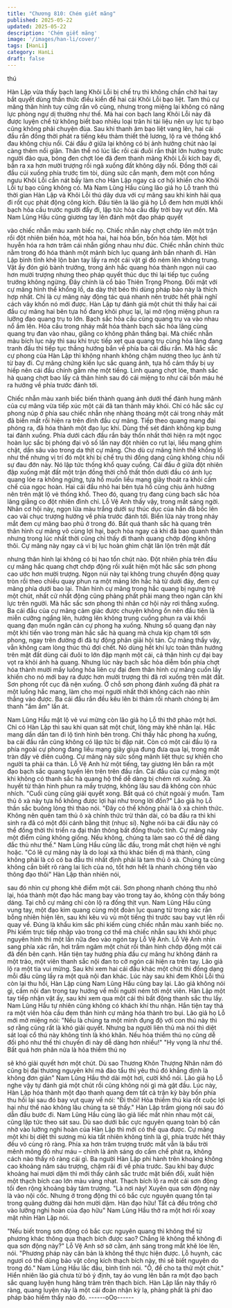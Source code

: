 ```yaml
---
title: "Chương 810: Chém giết mãng"
published: 2025-05-22
updated: 2025-05-22
description: 'Chém giết mãng'
image: '/images/han-li/cover/'
tags: [HanLi]
category: HanLi
draft: false
---
```


thú

Hàn Lập vừa thấy bạch lang Khôi Lỗi bị chế trụ thì không chần
chờ hai tay bắt quyết dùng thần thức điều kiển để hai cái Khôi Lỗi
bạo liệt.
Tam thủ cự mãng thân hình tuy cứng rắn vô cùng, nhưng trong
miệng lại không có năng lực phòng ngự dị thường như thế. Mà
hai con bạch lang Khôi Lỗi này đã được luyện chế từ không biết
bao nhiêu loại trân hi tài liệu nên uy lực tự bạo cũng không phải
chuyện đùa. Sau khi thanh âm bạo liệt vang lên, hai cái đầu rắn
đồng thời phát ra tiếng kêu thảm thiết thê lương, lộ ra vẻ thống
khổ đau không chịu nổi.
Cái đầu ở giữa lại không có bị ảnh hưởng chút nào lại càng thêm
nổi giận.
Thân thể nó lúc lắc rồi cái đuôi rắn thật lớn hướng trước người
đảo qua, bóng đen chợt lóe đã đem thanh mãng Khôi Lỗi kích bay
đi, bắn ra xa hơn mười trượng rồi ngã xuống đất không dậy nổi.
Đồng thời cái đầu cúi xuống phía trước tìm tòi, dùng sức cắn
mạnh, đem một con hồng ngưu Khôi Lỗi cắn nát bấy làm cho Hàn
Lập ngay cả cơ hội khiến cho Khôi Lỗi tự bạo cũng không có.
Mà Nam Lũng Hầu cùng lão giả họ Lỗ tranh thủ thời gian Hàn Lập
và Khôi Lỗi thú dây dưa với cự mãng sau khi kinh hãi qua đi rốt
cục phát động công kích.
Đầu tiên là lão giả họ Lỗ đem hơn mười khối bạch hỏa cầu trước
người đẩy đi, lập tức hỏa cầu đầy trời bay vụt đến.
Mà Nam Lũng Hầu cũng giương tay lên đánh một đạo pháp quyết

vào chiếc nhẫn màu xanh biếc nọ. Chiếc nhẫn này chợt chớp lên
một trận rồi đột nhiên biến hóa, một hóa hai, hai hóa bốn, bốn hóa
tám. Một hơi huyễn hóa ra hơn trăm cái nhẫn giống nhau như
đúc. Chiếc nhẫn chính thức nằm trong đó hóa thành một mảnh
bích lục quang ảnh bắn nhanh đi.
Hàn Lập bình tĩnh khẽ lộn bàn tay lấy ra một cái vật gì đó ném lên
không trung.
Vật ấy đón gió bành trướng, trong ánh hắc quang hóa thành ngọn
núi cao hơn mười trượng nhưng theo pháp quyết thúc dục thì lại
tiếp tục cuồng trướng không ngừng.
Đây chính là cổ bảo Thiên Trọng Phong.
Đối mặt với cự mãng hình thể khổng lồ, da dày thịt béo thì dùng
pháp bảo này là thích hợp nhất.
Chỉ là cự mãng này động tác quá nhanh nên trước hết phải nghĩ
cách vây khốn nó mới được.
Hàn Lập tự đánh giá một chút thì thấy hai cái đầu cự mãng hai
bên tựa hồ đang khôi phục lại, lại mở rộng miệng phun ra lưỡng
đạo quang trụ to lớn.
Bạch sắc hỏa cầu cùng quang trụ va vào nhau nổ ầm lên. Hỏa
cầu trong nháy mắt hóa thành bạch sắc hỏa lãng cùng quang trụ
đan vào nhau, giằng co không phân thắng bại.
Mà chiếc nhẫn màu bích lục này thì sau khi trực tiếp xẹt qua
quang trụ cùng hỏa lãng đang tranh đấu thì tiếp tục thẳng hướng
bắn về phía ba cái đầu rắn.
Mà hắc sắc cự phong của Hàn Lập thì không nhanh không chậm
nương theo lục ảnh từ từ bay đi.
Cự mãng chứng kiến lục sắc quang ảnh, tựa hồ cảm thấy bị uy
hiếp nên cái đầu chính gầm nhẹ một tiếng. Linh quang chợt lóe,
thanh sắc hà quang chợt bao lấy cả thân hình sau đó cái miệng to
như cái bồn máu hé ra hướng về phía trước đánh tới.

Chiếc nhẫn màu xanh biếc biến thành quang ảnh dưới thế đánh
hung mãnh của cự mãng vừa tiếp xúc một cái đã tan thành mây
khói.
Chỉ có hắc sắc cự phong núp ở phía sau chiếc nhẫn nhẹ nhàng
thoáng một cái trong nháy mắt đã biến mất rồi hiện ra trên đỉnh
đầu cự mãng.
Tiếp theo quang mang đại phóng ra, đã hóa thành một đạo lục
khí. Dùng thế sét đánh không kịp bưng tai đánh xuống.
Phía dưới cách đầu rắn bảy thốn nhất thời hiện ra một ngọc hoàn
lục sắc bị phóng đại vô số lần nay đột nhiên co rụt lại, liều mạng
ghìm chặt, dấn sâu vào trong da thịt cự mãng.
Cho dù cự mãng hình thể khổng lồ như thế nhưng vị trí đó một khi
bị chế trụ thì đồng dạng cũng không chịu nổi sự đau đớn này.
Nó lập tức thống khổ quay cuồng. Cái đầu ở giữa đột nhiên đập
xuống mặt đất một trận đồng thời chỗ thất thốn dưới đầu có ánh
lục quang lóe ra không ngừng, tựa hồ muốn liều mạng giãy thoát
ra khỏi cấm chế của ngọc hoàn.
Hai cái đầu nhỏ hai bên tựa hồ cũng chịu ảnh hưởng nên trên mặt
lộ vẻ thống khổ.
Theo đó, quang trụ đang cùng bạch sắc hỏa lãng giằng co đột
nhiên đình chỉ.
Lỗ Vệ Anh thấy vậy, trong mắt sáng ngời. Nhân cơ hội này, ngọn
lửa màu trắng dưới sự thúc dục của hắn đã bốc lên cao vài chục
trượng hướng về phía trước đánh tới.
Biển lửa này trong nháy mắt đem cự mãng bao phủ ở trong đó.
Bất quá thanh sắc hà quang trên thân hình cự mãng vô cùng lợi
hại, bạch hỏa ngay cả khi đã bao quanh thân nhưng trong lúc
nhất thời cũng chỉ thấy đi thanh quang chớp động không thôi. Cự
mãng này ngay cả vì bị lục hoàn ghìm chặt lăn lộn trên mặt đất

nhưng thân hình lại không có bị hao tổn chút nào.
Đột nhiên phía trên đầu cự mãng hắc quang chợt chớp động rồi
xuất hiện một hắc sắc sơn phong cao ước hơn mười trượng.
Ngọn núi này tại không trung chuyển động quay tròn rồi theo
chiều quay phun ra một mảng lớn hắc hà từ dưới đáy, đem cự
mãng phía dưới bao lại.
Thân hình cự mãng trong hắc quang bị ngưng trệ một chút, nhất
cử nhất động cũng phảng phất phải mang theo ngàn cân khí lực
trên người.
Mà hắc sắc sơn phong thì nhân cơ hội này rơi thẳng xuống.
Ba cái đầu của cự mãng cảm giác được chuyện không ổn nên
đầu tiên là miễn cưỡng ngẩng lên, hướng lên không trung cuồng
phun ra vài khối quang đạn muốn ngăn cản cự phong hạ xuống.
Nhưng số quang đạn này một khi tiến vào trong màn hắc sắc hà
quang mà chưa kịp chạm tới sơn phong, ngay trên đường đi đã
tự động phân giải hội tán.
Cự mãng thấy vậy, vẫn không cam lòng thúc thủ đợi chết.
Nó dùng hết khí lực toàn thân hướng trên mặt đất dùng cái đuôi
to lớn đập mạnh một cái, cả thân hình cự đại bay vọt ra khỏi ánh
hà quang. Nhưng lúc này bạch sắc hỏa diễm bốn phía chợt hóa
thành mười mấy luồng hỏa liên cự đại đem thân hình cự mãng
cuốn lấy khiến cho nó mới bay ra được hơn mười trượng thì đã
rơi xuống trên mặt đất.
Sơn phong rốt cục đã nện xuống.
Ở chỗ sơn phong đánh xuống đã phát ra một luồng hắc mang,
làm cho mọi người nhất thời không cách nào nhìn thẳng vào
được.
Ba cái đầu rắn đều kêu lên bi thảm rồi nhanh chóng bị âm thanh
"ầm ầm" lấn át.

Nam Lũng Hầu mặt lộ vẻ vui mừng còn lão giả họ Lỗ thì thở phào
một hơi.
Chỉ có Hàn Lập thì sau khi quan sát một chút, lông mày khẽ nhăn
lại.
Hắc mang dần dần tan đi lộ tình hình bên trong.
Chỉ thấy hắc phong hạ xuống, ba cái đầu rắn cũng không có lập
tức bị đập nát. Còn có một cái đầu lộ ra phía ngoài cự phong
đang liều mạng giãy giụa đung đưa qua lại, trong mắt tràn đầy vẻ
điên cuồng.
Cự mãng này sức sống mãnh liệt thực sự khiến cho người ta phải
ca thán.
Lỗ Vệ Anh hừ một tiếng, tay giương lên bắn ra một đạo bạch sắc
quang tuyến lên trên trên đầu rắn.
Cái đầu của cự mãng một khi không có thanh sắc hà quang hộ
thể dễ dàng bị chém rơi xuống. Xà huyết từ thân hình phun ra
mấy trượng, không lâu sau đã không còn nhúc nhích.
"Cuối cùng cũng giải quyết xong. Bất quá có chút ngoài ý muốn.
Tam thủ ô xà này tựa hồ không được lợi hại như trong lời đồn?"
Lão giả họ Lỗ thần sắc buông lỏng thì thào nói.
"Đây có thể không phải là ô xà chính thức. Không nên quên tam
thủ ô xà chính thức trừ thân dài, có ba đầu ra thì khi sinh ra đã có
một đôi cánh bằng thịt (nhục sí). Nghe nói ba cái đầu này có thể
đồng thời thi triển ra đại thần thông bất đồng thuộc tính. Cự mãng
này một điểm cũng không giống. Nếu không, chúng ta làm sao có
thể dễ dàng đắc thủ như thế." Nam Lũng Hầu cũng lắc đầu, trong
mắt chợt hiện vẻ nghi hoặc.
"Có lẽ cự mãng này là do loại xà thú khác biến dị mà thành, cũng
không phải là có có ba đầu thì nhất định phải là tam thủ ô xà.
Chúng ta cũng không cần biết rõ ràng lai lịch của nó, tốt hơn hết
là nhanh chóng tiến vào thông đạo thôi" Hàn Lập thản nhiên nói,

sau đó nhìn cự phong khẽ điểm một cái. Sơn phong nhanh chóng
thu nhỏ lại, hóa thành một đạo hắc mang bay vào trong tay áo,
không còn thấy bóng dáng. Tại chỗ cự mãng chỉ còn lộ ra đống
thịt vụn.
Nam Lũng Hầu cũng vung tay, một đạo kim quang cùng một đoàn
lục quang từ trong xác rắn bỗng nhiên hiện lên, sau khi kêu vù vù
một tiếng thì trước sau bay vụt lên rồi quay về. Đúng là khẩu kim
sắc phi kiếm cùng chiếc nhẫn màu xanh biếc nọ.
Phi kiếm trực tiếp nhập vào trong cơ thể mà chiếc nhẫn sau khi
khôi phục nguyên hình thì một lần nữa đeo vào ngón tay Lỗ Vệ
Anh. Lỗ Vệ Anh nhìn sang phía xác rắn, hơi trầm ngâm một chút
rồi thân hình chớp động một cái đã đến bên cạnh. Hắn tiện tay
hướng phía đầu cự mãng hư không đánh ra một trảo, một viên
thanh sắc nội đan to cỡ ngón cái hiện ra trên tay.
Lão giả lộ ra một tia vui mừng. Sau khi xem hai cái đầu khác một
chút thì đồng dạng mỗi đầu cũng lấy ra một quả nội đan khác.
Lúc này sau khi đem Khôi Lỗi thú còn lại thu hồi, Hàn Lập cùng
Nam Lũng Hầu cũng bay lại.
Lão giả không nói gì, cầm nội đan trong tay hướng về mỗi người
ném tới một viên.
Hàn Lập một tay tiếp nhận vật ấy, sau khi xem qua một cái thì bất
động thanh sắc thu lấy.
Nam Lũng Hầu tự nhiên cũng không có khách khí thu nhận.
Hắn tiện tay thả ra một viên hỏa cầu đem thân hình cự mãng hóa
thành tro bụi. Lão giả họ Lỗ mới mở miệng nói:
"Nếu là chúng ta một mình đụng độ với con thú này thì sợ rằng
cũng rất là khó giải quyết. Nhưng ba người liên thủ mà nói thì diệt
sát loại cổ thú này không tính là khó khăn. Nếu hỏa thiềm thú nọ
cũng dễ đối phó như thế thì chuyến đi này dễ dàng hơn nhiều!"
"Hy vọng là như thế. Bất quá hơn phân nửa là hỏa thiềm thú nọ

sẽ khó giải quyết hơn một chút. Dù sao Thương Khôn Thượng
Nhân năm đó cũng bị đại thương nguyên khí mà đào tẩu thì yêu
thú đó khẳng định là không đơn giản" Nam Lũng Hầu thở dài một
hơi, cười khổ nói.
Lão giả họ Lỗ nghe vậy tự đánh giá một chút rồi cũng không nói
gì mà gật đầu.
Lúc này, Hàn Lập hóa thành một đạo thanh quang đem tất cả trận
kỳ bày bốn phía thu hồi lại sau đó bay vụt quay về nói:
"Đi thôi! Hỏa thiềm thú kia rốt cuộc lợi hại như thế nào không lâu
chúng ta sẽ thấy." Hàn Lập trầm giọng nói sau đó dẫn đầu bước
đi.
Nam Lũng Hầu cùng lão giả liếc mắt nhìn nhau một cái, cũng lập
tức theo sát sau.
Dù sao dưới bắc cực nguyên quang toàn bộ cần nhờ vào lưỡng
nghi hoàn của Hàn Lập thì mới có thể qua được. Cự mãng một
khi bị diệt thì sương mù kia tất nhiên không tính là gì, phía trước
hết thảy đều vô cùng rõ ràng.
Phía xa hơn trăm trượng trước mắt vẫn là bầu trời mênh mông đỏ
như máu – chính là ánh sáng do cấm chế phát ra, không cách
nào thấy rõ ràng cái gì.
Ba người Hàn Lập phi hành trên khoảng không cao khoảng năm
sáu trượng, chậm rãi đi về phía trước. Sau khi bay được khoảng
hai mươi dặm thì mới thấy cảnh sắc trước mặt biến đổi, xuất hiện
một thạch bích cao lớn màu vàng nhạt.
Thạch bích lộ ra một cái sơn động tối đen rộng khoảng bảy tám
trượng.
"Là nơi này! Xuyên qua sơn động này là vào nội cốc. Nhưng ở
trong động thì có bắc cực nguyên quang tồn tại trong quãng
đường dài hơn mười dặm. Hàn đạo hữu! Tất cả đều trông chờ vào
lưỡng nghi hoàn của đạo hữu" Nam Lũng Hầu thở ra một hơi rồi
xoay mặt nhìn Hàn Lập nói.

"Nếu biết trong sơn động có bắc cực nguyên quang thì không thể
từ phương khác thông qua thạch bích được sao? Chẳng lẽ không
thể không đi qua sơn động này?" Lỗ Vệ Anh sờ sờ cằm, ánh sáng
trong mắt khẽ lóe lên, nói.
"Phương pháp này căn bản là không thể thực hiện được. Lỗ
huynh, các ngươi có thể dùng bảo vật công kích thạch bích này,
thì sẽ biết nguyên do trong đó." Nam Lũng Hầu lắc đầu, bình tĩnh
nói.
"Ồ, để cho ta thử một chút." Hiển nhiên lão giả chưa từ bỏ ý định,
tay áo vung lên bắn ra một đạo bạch sắc quang luyện hung hăng
trảm trên thạch bích.
Hàn Lập lần này thấy rõ ràng, quang luyện này là một cái đoản
nhận kỳ lạ, phảng phất là phi đao pháp bảo hiếm thấy nào đó.
------oOo------
